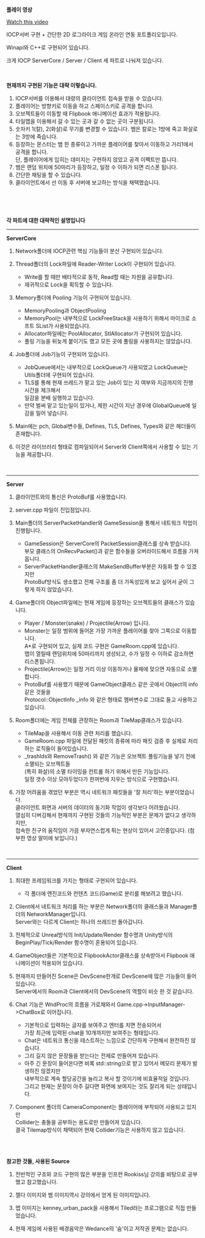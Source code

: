 **플레이 영상**

[Watch this video](https://youtu.be/hjL432mWlBg)

IOCP서버 구현 + 간단한 2D 로그라이크 게임 온라인 연동 포트폴리오입니다.

Winapi와 C++로 구현되어 있습니다.

크게 IOCP ServerCore / Server / Client 세 파트로 나눠져 있습니다.

<br>

**현재까지 구현된 기능은 대략 이렇습니다.**
1. IOCP서버를 이용해서 대량의 클라이언트 접속을 받을 수 있습니다.
2. 플레이어는 방향키로 이동을 하고 스페이스키로 공격을 합니다.
3. 오브젝트들이 이동할 때 Flipbook 애니메이션 효과가 적용됩니다.
4. 타일맵을 이용해서 갈 수 있는 곳과 갈 수 없는 곳이 구분됩니다.
5. 숫자키 1(칼), 2(화살)로 무기를 변경할 수 있습니다. 뱀은 칼로는 1방에 죽고 화살로는 3방에 죽습니다.
6. 등장하는 몬스터는 뱀 한 종류이고 가까운 플레이어를 찾아서 이동하고 거리1에서 공격을 합니다.  
   단, 플레이어에게 입히는 데미지는 구현하지 않았고 공격 이펙트만 뜹니다.
7. 뱀은 랜덤 위치에 50마리가 등장하고, 일정 수 이하가 되면 리스폰 됩니다.
8. 간단한 채팅을 할 수 있습니다.
9. 클라이언트에서 선 이동 후 서버에 보고하는 방식을 채택했습니다.

<br>
<br>
<br>


**각 파트에 대한 대략적인 설명입니다**

***
**ServerCore**

1. Network폴더에 IOCP관련 핵심 기능들이 분산 구현되어 있습니다.

2. Thread폴더의 Lock파일에 Reader-Writer Lock이 구현되어 있습니다.
   * Write를 할 때만 배타적으로 동작, Read할 때는 자원을 공유합니다.
   * 재귀적으로 Lock을 획득할 수 있습니다.

3. Memory폴더에 Pooling 기능이 구현되어 있습니다.
   * MemoryPooling과 ObjectPooling
   * MemoryPool는 내부적으로 LockFreeStack을 사용하기 위해서 마이크로 소프트 SList가 사용되었습니다.
   * Allocator파일에는 PoolAllocator, StlAllocator가 구현되어 있습니다.
   * 풀링 기능을 뒤늦게 붙이기도 했고 모든 곳에 풀링을 사용하지는 않았습니다.

4. Job폴더에 Job기능이 구현되어 있습니다.
   * JobQueue에서는 내부적으로 LockQueue가 사용되었고 LockQueue는 Utils폴더에 구현되어 있습니다.
   * TLS를 통해 현재 쓰레드가 맡고 있는 Job이 있는 지 여부와 지금까지의 진행 시간을 체크해서  
     일감을 분배 실행하고 있습니다.
   * 만약 벌써 맡고 있는일이 있거나, 제한 시간이 지난 경우에 GlobalQueue에 일감을 밀어 넣습니다.
  
5. Main에는 pch, Global변수들, Defines, TLS, Defines, Types와 같은 헤더들이 존재합니다.

6. 이것은 라이브러리 형태로 컴파일되어서 Server와 Client쪽에서 사용할 수 있는 기능을 제공합니다.

<br>

***

**Server**

1. 클라이언트와의 통신은 ProtoBuf를 사용했습니다.

2. server.cpp 파일이 진입점입니다.

3. Main폴더의 ServerPacketHandler와 GameSession을 통해서 네트워크 작업이 진행됩니다.
   * GameSession은 ServerCore의 PacketSession클래스를 상속 받습니다.  
     부모 클래스의 OnRecvPacket()과 같은 함수들을 오버라이드해서 흐름을 가져옵니다.
   * ServerPacketHandler클래스의 MakeSendBuffer부분은 자동화 할 수 있겠지만  
     ProtoBuf방식도 생소했고 전체 구조를 좀 더 가독성있게 보고 싶어서 굳이 그렇게 하지 않았습니다.

4. Game폴더의 Object파일에는 현재 게임에 등장하는 오브젝트들의 클래스가 있습니다.
   * Player / Monster(snake) / Projectile(Arrow) 입니다.
   * Monster는 일정 범위에 들어온 가장 가까운 플레이어를 찾아 그쪽으로 이동합니다.  
     A*로 구현되어 있고, 실제 코드 구현은 GameRoom.cpp에 있습니다.  
     맵이 열릴때 랜덤위치에 50마리까지 생성되고, 수가 일정 수 이하로 감소하면 리스폰됩니다.
   * Projectile(Arrow)는 일정 거리 이상 이동하거나 물체에 맞으면 자동으로 소멸합니다.
   * ProtoBuf를 사용했기 때문에 GameObject클래스 같은 곳에서 Object의 info같은 것들을  
     Protocol::ObjectInfo _info 와 같은 형태로 멤버변수로 그대로 들고 사용하고 있습니다.

5. Room폴더에는 게임 전체를 관장하는 Room과 TileMap클래스가 있습니다.
   * TileMap을 사용해서 이동 관련 처리를 했습니다.
   * GameRoom.cpp 파일에 전달된 패킷의 종류에 따라 패킷 검증 후 실제로 처리하는 로직들이 들어있습니다.
   * _trashIds와 RemoveTrash() 와 같은 기능은 오브젝트 풀링기능을 넣기 전에 소멸되는 오브젝트들  
     (특히 화살)의 소멸 타이밍을 컨트롤 하기 위해서 만든 기능입니다.  
     일정 갯수 이상 모아두었다가 한꺼번에 지우는 방식으로 구현했습니다.

6. 가장 어려움을 겪었던 부분은 역시 네트워크 패킷들을 '잘 처리'하는 부분이었습니다.  
   클라이언트 화면과 서버의 데이터의 동기화 작업이 생각보다 어려웠습니다.  
   열심히 디버깅해서 현재까지 구현된 것들의 기능적인 부분은 문제가 없다고 생각하지만,  
   접속한 친구의 움직임이 가끔 부자연스럽게 튀는 현상이 있어서 고민중입니다. (첨부한 영상 말미에 보입니다.)



<br>

***

**Client**

1. 최대한 프레임워크를 가지는 형태로 구현되어 있습니다.
   * 각 폴더에 엔진코드와 컨텐츠 코드(Game)로 분리를 해보려고 했습니다.

2. Client에서 네트워크 처리를 하는 부분은 Network폴더의 클래스들과 Manager폴더의 NetworkManager입니다.  
   Server와는 다르게 Client는 하나의 쓰레드만 돌아갑니다.

3. 전체적으로 Unreal방식의 Init/Update/Render 함수명과 Unity방식의 BeginPlay/Tick/Render 함수명이 혼용되어 있습니다.

4. GameObject들은 기본적으로 FlipbookActor클래스를 상속받아서 Flipbook 애니메이션이 적용되어 있습니다.

5. 현재까지 만들어진 Scene은 DevScene한개로 DevScene에 많은 기능들이 들어있습니다.  
   Server에서의 Room과 Client에서의 DevScene의 역할이 비슷 한 것 같습니다.

5. Chat 기능은 WndProc의 흐름을 가로채와서 Game.cpp->InputManager->ChatBox로 이어집니다.
   * 기본적으로 입력하는 글자를 보여주고 엔터를 치면 전송되어서  
     가장 최근에 입력된 chat을 10개까지만 보여주는 형태입니다. 
   * Chat은 네트워크 통신을 테스트하는 느낌으로 간단하게 구현해서 완전하진 않습니다.
   * 그리 길지 않은 문장들을 받는다는 전제로 만들어져 있습니다.
   * 아주 긴 문장이 들어온다면 비록 std::string으로 받고 있어서 메모리 문제가 발생하진 않겠지만  
     내부적으로 계속 할당공간을 늘리고 복사 할 것이기에 비효율적일 것입니다.  
     그리고 현재는 문장이 아주 길다면 화면에 보여지는 것도 잘리게 되는 상태입니다.

6. Component 폴더의 CameraComponent는 플레이어에 부착되어 사용되고 있지만  
   Collider는 충돌을 공부하는 용도로만 만들어져 있습니다.  
   결국 Tilemap방식이 채택되어 현재 Collider기능은 사용하지 않고 있습니다.  

<br>
<br>


**참고한 것들, 사용된 Source**

1. 전반적인 구조와 코드 구현의 많은 부분을 인프런 Rookiss님 강의를 바탕으로 공부했고 참고했습니다.
   
2. 젤다 이미지와 뱀 이미지역시 강의에서 얻게 된 이미지입니다.

3. 맵 이미지는 kenney_urban_pack을 사용해서 Tiled라는 프로그램으로 직접 만들었습니다.

4. 현재 게임에 사용된 배경음악은 Wedance의 '숨'이고 저작권 문제는 없습니다.


<br>
